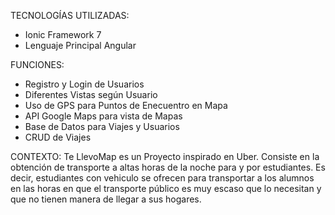 TECNOLOGÍAS UTILIZADAS:
-  Ionic Framework 7
-  Lenguaje Principal Angular

FUNCIONES:
-  Registro y Login de Usuarios
-  Diferentes Vistas según Usuario
-  Uso de GPS para Puntos de Enecuentro en Mapa
-  API Google Maps para vista de Mapas
-  Base de Datos para Viajes y Usuarios
-  CRUD de Viajes

CONTEXTO:
Te LlevoMap es un Proyecto inspirado en Uber. Consiste en la obtención de transporte a altas horas de la noche para y por estudiantes.
Es decir, estudiantes con vehiculo se ofrecen para transportar a los alumnos en las horas en que el transporte público es muy escaso
que lo necesitan y que no tienen manera de llegar a sus hogares.
